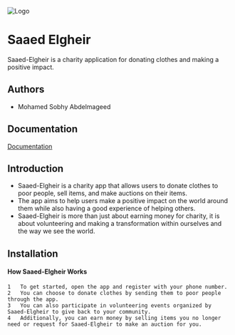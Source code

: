 ![Logo](https://iili.io/HRgFtTX.md.png)

# Saaed Elgheir

Saaed-Elgheir is a charity application for donating clothes and making a positive impact.


## Authors

- Mohamed Sobhy Abdelmageed 


## Documentation

[Documentation](https://linktodocumentation)


## Introduction

 - Saaed-Elgheir is a charity app that allows users to donate clothes to poor people, sell items, and make auctions on their items.
 - The app aims to help users make a positive impact on the world around them while also having a good experience of helping others.
 - Saaed-Elgheir is more than just about earning money for charity, it is about volunteering and making a transformation within ourselves and the way we see the world.


## Installation

#### How Saaed-Elgheir Works

	1	To get started, open the app and register with your phone number.
	2	You can choose to donate clothes by sending them to poor people through the app.
	3	You can also participate in volunteering events organized by Saaed-Elgheir to give back to your community.
	4	Additionally, you can earn money by selling items you no longer need or request for Saaed-Elgheir to make an auction for you.
    
